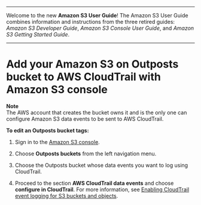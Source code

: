 --------

Welcome to the new **Amazon S3 User Guide**\! The Amazon S3 User Guide combines information and instructions from the three retired guides: *Amazon S3 Developer Guide*, *Amazon S3 Console User Guide*, and *Amazon S3 Getting Started Guide*\.

--------

# Add your Amazon S3 on Outposts bucket to AWS CloudTrail with Amazon S3 console<a name="s3-outposts-add-bucket-events-cloudtrail"></a>

**Note**  
The AWS account that creates the bucket owns it and is the only one can configure Amazon S3 data events to be sent to AWS CloudTrail\.

**To edit an Outposts bucket tags:**

1. Sign in to the [Amazon S3 console](https://console.aws.amazon.com/s3)\.

1. Choose **Outposts buckets** from the left navigation menu\.

1. Choose the Outposts bucket whose data events you want to log using CloudTrail\.

1. Proceed to the section **AWS CloudTrail data events** and choose **configure in CloudTrail**\. For more information, see [Enabling CloudTrail event logging for S3 buckets and objects](enable-cloudtrail-logging-for-s3.md)\.